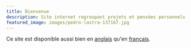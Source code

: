 ```yaml
---
title: Bienvenue
description: Site internet regroupant projets et pensées personnels
featured_image: images/pedro-lastra-137167.jpg
---
```


Ce site est disponible aussi bien en [anglais] qu'en [français].

<!-- Liens externes et références -->

[anglais]: /
[français]: /fr/
